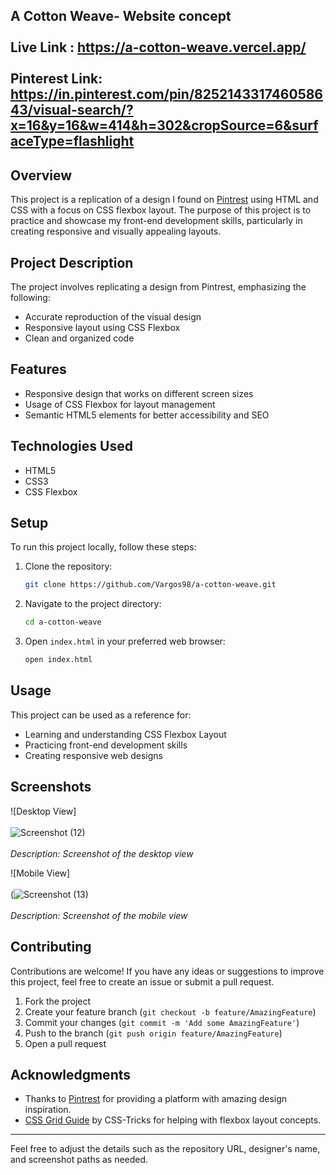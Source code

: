 A Cotton Weave- Website concept<br/><br/>
Live Link : https://a-cotton-weave.vercel.app/ <br/><br/>
Pinterest Link: https://in.pinterest.com/pin/825214331746058643/visual-search/?x=16&y=16&w=414&h=302&cropSource=6&surfaceType=flashlight
---


## Overview
This project is a replication of a design I found on [Pintrest]((https://in.pinterest.com/pin/825214331746058643/visual-search/?x=16&y=16&w=414&h=302&cropSource=6&surfaceType=flashlight)) using HTML and CSS with a focus on CSS flexbox layout. The purpose of this project is to practice and showcase my front-end development skills, particularly in creating responsive and visually appealing layouts.



## Project Description
The project involves replicating a design from Pintrest, emphasizing the following:
- Accurate reproduction of the visual design
- Responsive layout using CSS Flexbox
- Clean and organized code

## Features
- Responsive design that works on different screen sizes
- Usage of CSS Flexbox for layout management
- Semantic HTML5 elements for better accessibility and SEO

## Technologies Used
- HTML5
- CSS3
- CSS Flexbox

## Setup
To run this project locally, follow these steps:
1. Clone the repository:
    ```bash
    git clone https://github.com/Vargos98/a-cotton-weave.git
    ```
2. Navigate to the project directory:
    ```bash
    cd a-cotton-weave
    ```
3. Open `index.html` in your preferred web browser:
    ```bash
    open index.html
    ```

## Usage
This project can be used as a reference for:
- Learning and understanding CSS Flexbox Layout
- Practicing front-end development skills
- Creating responsive web designs

## Screenshots
![Desktop View] <br/><br/>
![Screenshot (12)]()
<br/><br/>
*Description: Screenshot of the desktop view*

![Mobile View] <br/><br/>
(![Screenshot (13)]()
<br/><br/>
*Description: Screenshot of the mobile view*

## Contributing
Contributions are welcome! If you have any ideas or suggestions to improve this project, feel free to create an issue or submit a pull request.

1. Fork the project
2. Create your feature branch (`git checkout -b feature/AmazingFeature`)
3. Commit your changes (`git commit -m 'Add some AmazingFeature'`)
4. Push to the branch (`git push origin feature/AmazingFeature`)
5. Open a pull request



## Acknowledgments

- Thanks to [Pintrest](https://in.pintrest.com/) for providing a platform with amazing design inspiration.
- [CSS Grid Guide](https://developer.mozilla.org/en-US/docs/Learn/CSS/CSS_layout/Flexbox) by CSS-Tricks for helping with flexbox layout concepts.

---

Feel free to adjust the details such as the repository URL, designer's name, and screenshot paths as needed.
